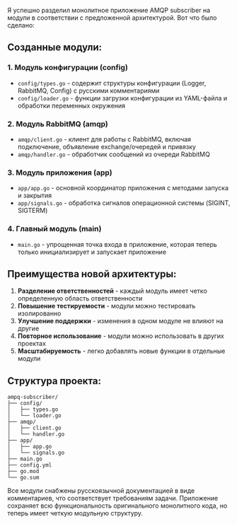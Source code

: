 Я успешно разделил монолитное приложение AMQP subscriber на модули в соответствии с предложенной архитектурой. Вот что было сделано:

## Созданные модули:

### 1. Модуль конфигурации (config)
- `config/types.go` - содержит структуры конфигурации (Logger, RabbitMQ, Config) с русскими комментариями
- `config/loader.go` - функции загрузки конфигурации из YAML-файла и обработки переменных окружения

### 2. Модуль RabbitMQ (amqp)
- `amqp/client.go` - клиент для работы с RabbitMQ, включая подключение, объявление exchange/очередей и привязку
- `amqp/handler.go` - обработчик сообщений из очереди RabbitMQ

### 3. Модуль приложения (app)
- `app/app.go` - основной координатор приложения с методами запуска и закрытия
- `app/signals.go` - обработка сигналов операционной системы (SIGINT, SIGTERM)

### 4. Главный модуль (main)
- `main.go` - упрощенная точка входа в приложение, которая теперь только инициализирует и запускает приложение

## Преимущества новой архитектуры:

1. **Разделение ответственностей** - каждый модуль имеет четко определенную область ответственности
2. **Повышение тестируемости** - модули можно тестировать изолированно
3. **Улучшение поддержки** - изменения в одном модуле не влияют на другие
4. **Повторное использование** - модули можно использовать в других проектах
5. **Масштабируемость** - легко добавлять новые функции в отдельные модули

## Структура проекта:
```
ampq-subscriber/
├── config/
│   ├── types.go
│   └── loader.go
├── amqp/
│   ├── client.go
│   └── handler.go
├── app/
│   ├── app.go
│   └── signals.go
├── main.go
├── config.yml
├── go.mod
└── go.sum
```

Все модули снабжены русскоязычной документацией в виде комментариев, что соответствует требованиям задачи. Приложение сохраняет всю функциональность оригинального монолитного кода, но теперь имеет четкую модульную структуру.